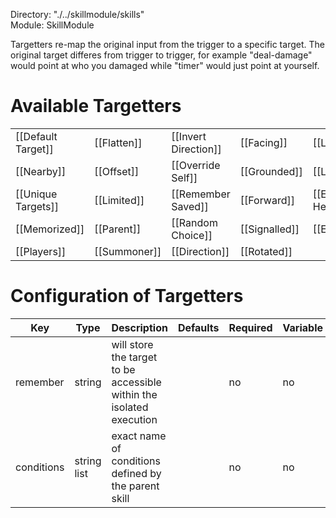 Directory: "./../skillmodule/skills"  
Module: SkillModule

Targetters re-map the original input from the trigger to a specific target. The original target differes from trigger to trigger, for example "deal-damage" would point at who you damaged while "timer" would just point at yourself.

# Available Targetters

| | | | | |
|-|-|-|-|-|
| [[Default Target]] | [[Flatten]] | [[Invert Direction]] | [[Facing]] | [[Layered]] |
| [[Nearby]] | [[Offset]] | [[Override Self]] | [[Grounded]] | [[Looking]] |
| [[Unique Targets]] | [[Limited]] | [[Remember Saved]] | [[Forward]] | [[Eye Height]] |
| [[Memorized]] | [[Parent]] | [[Random Choice]] | [[Signalled]] | [[Exact]] |
| [[Players]] | [[Summoner]] | [[Direction]] | [[Rotated]] | |

# Configuration of Targetters

| Key | Type | Description | Defaults | Required | Variable |
|-|-|-|-|-|-|
| remember | string | will store the target to be accessible within the isolated execution | | no | no |
| conditions | string list | exact name of conditions defined by the parent skill | | no | no |